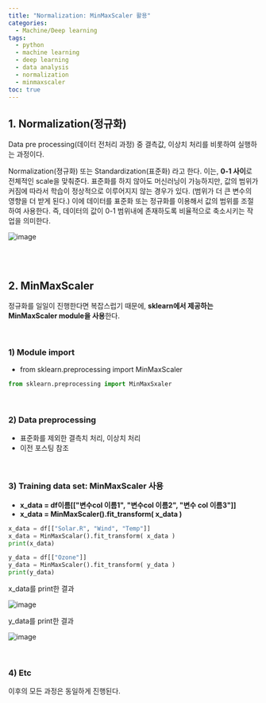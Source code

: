 ```yaml
---
title: "Normalization: MinMaxScaler 활용"
categories: 
  - Machine/Deep learning 
tags:
  - python
  - machine learning
  - deep learning
  - data analysis
  - normalization
  - minmaxscaler
toc: true
---
```


## 1. Normalization(정규화)

Data pre processing(데이터 전처리 과정) 중 결측값, 이상치 처리를 비롯하여 실행하는 과정이다. 

Normalization(졍규화) 또는 Standardization(표준화) 라고 한다. 이는, **0-1 사이**로 전체적인 scale을 맞춰준다. 표준화를 하지 않아도 머신러닝이 가능하지만, 값의 범위가 커짐에 따라서 학습이 정상적으로 이루어지지 않는 경우가 있다. (범위가 더 큰 변수의 영향을 더 받게 된다.) 이에 데이터를 표준화 또는 정규화를 이용해서 값의 범위를 조절하여 사용한다. 즉, 데이터의 값이 0-1 범위내에 존재하도록 비율적으로 축소시키는 작업을 의미한다.

![image](https://user-images.githubusercontent.com/58674365/94580713-2fd8b700-02b5-11eb-84a4-e65aea2f9ea0.png)</center>

<br><br>

## 2. MinMaxScaler

정규화를 일일이 진행한다면 복잡스럽기 때문에, **sklearn에서 제공하는 MinMaxScaler module을 사용**한다.

<br>

### 1) Module import

- from sklearn.preprocessing import MinMaxScaler

``` python
from sklearn.preprocessing import MinMaxSxaler	
```

<br>

### 2) Data preprocessing

- 표준화를 제외한 결측치 처리, 이상치 처리
- 이전 포스팅 참조

<br>

### 3) Training data set: MinMaxScaler 사용

- **x_data = df이름[["변수col 이름1", "변수col 이름2", "변수 col 이름3"]]**
- **x_data = MinMaxScaler().fit_transform( x_data )**

```python
x_data = df[["Solar.R", "Wind", "Temp"]]
x_data = MinMaxScalar().fit_transform( x_data )
print(x_data)

y_data = df[["Ozone"]]
y_data = MinMaxScaler().fit_transform( y_data )
print(y_data)
```



x_data를 print한 결과

![image](https://user-images.githubusercontent.com/58674365/94581535-2dc32800-02b6-11eb-8211-94e56690cfbe.png)



y_data를 print한 결과

![image](https://user-images.githubusercontent.com/58674365/94581600-39aeea00-02b6-11eb-892f-0efd32034ae7.png)

<br>


### 4) Etc

이후의 모든 과정은 동일하게 진행된다.
